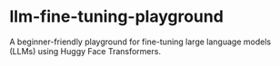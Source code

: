 # llm-fine-tuning-playground
A beginner-friendly playground for fine-tuning large language models (LLMs) using Huggy Face Transformers.
